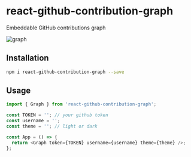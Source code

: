 # react-github-contribution-graph

Embeddable GitHub contributions graph

![graph](https://github.com/rwxmad/react-github-contribution-graph/assets/30772868/0f43891c-14df-4f2f-8a61-83d8543c2af2)

## Installation

```bash
npm i react-github-contribution-graph --save
```

## Usage

```js
import { Graph } from 'react-github-contribution-graph';

const TOKEN = ''; // your github token
const username = '';
const theme = ''; // light or dark

const App = () => {
  return <Graph token={TOKEN} username={username} theme={theme} />;
};
```
